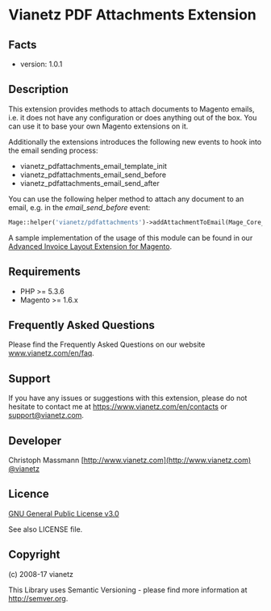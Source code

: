 Vianetz PDF Attachments Extension
=====================

Facts
-----
- version: 1.0.1

Description
-----------
This extension provides methods to attach documents to Magento emails, i.e. it does not have any configuration or
does anything out of the box. You can use it to base your own Magento extensions on it.

Additionally the extensions introduces the following new events to hook into the email sending process:
- vianetz_pdfattachments_email_template_init
- vianetz_pdfattachments_email_send_before
- vianetz_pdfattachments_email_send_after

You can use the following helper method to attach any document to an email, e.g. in the _email\_send\_before_ event:
```php
Mage::helper('vianetz/pdfattachments')->addAttachmentToEmail(Mage_Core_Model_Email_Template $emailTemplate, $fileContents, $filename);
```

A sample implementation of the usage of this module can be found in our [Advanced Invoice Layout Extension for Magento](https://www.vianetz.com/advancedinvoicelayout).

Requirements
------------
- PHP >= 5.3.6
- Magento >= 1.6.x

Frequently Asked Questions
--------------------------
Please find the Frequently Asked Questions on our website www.vianetz.com/en/faq.

Support
-------
If you have any issues or suggestions with this extension, please do not hesitate to
contact me at https://www.vianetz.com/en/contacts or support@vianetz.com.

Developer
---------
Christoph Massmann
[http://www.vianetz.com](http://www.vianetz.com)
[@vianetz](https://twitter.com/vianetz)

Licence
-------
[GNU General Public License v3.0](https://www.gnu.org/licenses/gpl-3.0.html)

See also LICENSE file.

Copyright
---------
(c) 2008-17 vianetz

This Library uses Semantic Versioning - please find more information at http://semver.org.
